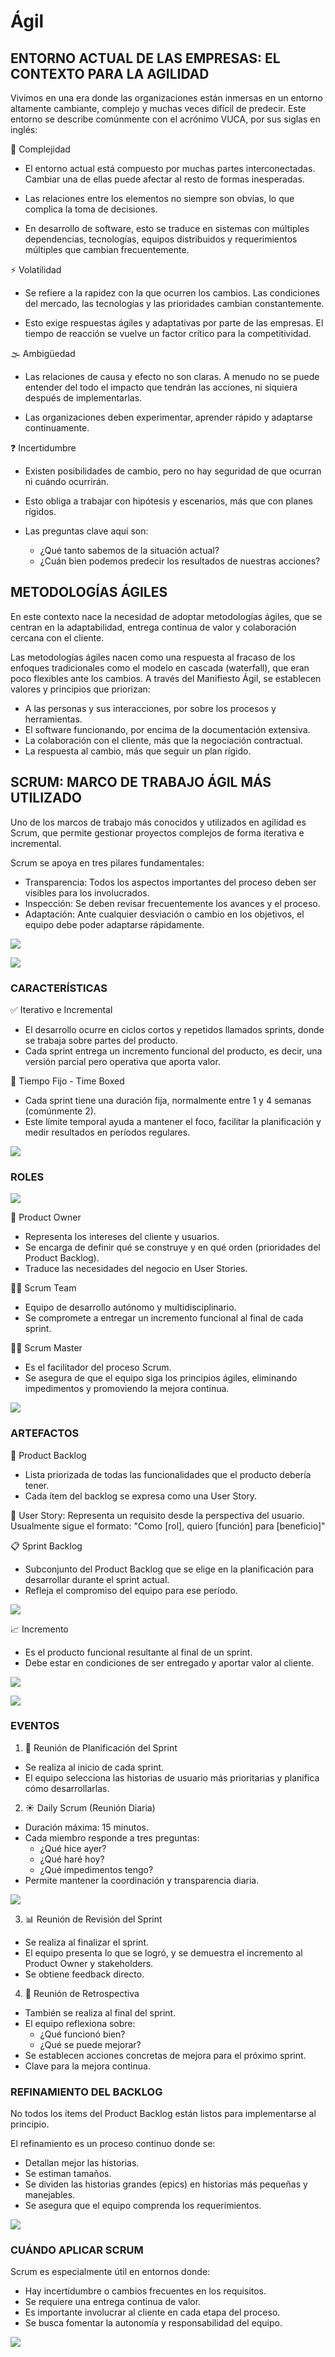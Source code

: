 # Ágil

## ENTORNO ACTUAL DE LAS EMPRESAS: EL CONTEXTO PARA LA AGILIDAD

Vivimos en una era donde las organizaciones están inmersas en un entorno altamente cambiante, complejo y muchas veces difícil de predecir. Este entorno se describe comúnmente con el acrónimo VUCA, por sus siglas en inglés:

🔄 Complejidad

- El entorno actual está compuesto por muchas partes interconectadas. Cambiar una de ellas puede afectar al resto de formas inesperadas.

- Las relaciones entre los elementos no siempre son obvias, lo que complica la toma de decisiones.

- En desarrollo de software, esto se traduce en sistemas con múltiples dependencias, tecnologías, equipos distribuidos y requerimientos múltiples que cambian frecuentemente.

⚡ Volatilidad

- Se refiere a la rapidez con la que ocurren los cambios. Las condiciones del mercado, las tecnologías y las prioridades cambian constantemente.

- Esto exige respuestas ágiles y adaptativas por parte de las empresas. El tiempo de reacción se vuelve un factor crítico para la competitividad.

🌫️ Ambigüedad

- Las relaciones de causa y efecto no son claras. A menudo no se puede entender del todo el impacto que tendrán las acciones, ni siquiera después de implementarlas.

- Las organizaciones deben experimentar, aprender rápido y adaptarse continuamente.

❓ Incertidumbre

- Existen posibilidades de cambio, pero no hay seguridad de que ocurran ni cuándo ocurrirán.

- Esto obliga a trabajar con hipótesis y escenarios, más que con planes rígidos.

- Las preguntas clave aquí son:
    - ¿Qué tanto sabemos de la situación actual?
    - ¿Cuán bien podemos predecir los resultados de nuestras acciones?

## METODOLOGÍAS ÁGILES

En este contexto nace la necesidad de adoptar metodologías ágiles, que se centran en la adaptabilidad, entrega continua de valor y colaboración cercana con el cliente.

Las metodologías ágiles nacen como una respuesta al fracaso de los enfoques tradicionales como el modelo en cascada (waterfall), que eran poco flexibles ante los cambios. A través del Manifiesto Ágil, se establecen valores y principios que priorizan:

- A las personas y sus interacciones, por sobre los procesos y herramientas.
- El software funcionando, por encima de la documentación extensiva.
- La colaboración con el cliente, más que la negociación contractual.
- La respuesta al cambio, más que seguir un plan rígido.

## SCRUM: MARCO DE TRABAJO ÁGIL MÁS UTILIZADO

Uno de los marcos de trabajo más conocidos y utilizados en agilidad es Scrum, que permite gestionar proyectos complejos de forma iterativa e incremental.

Scrum se apoya en tres pilares fundamentales:

- Transparencia: Todos los aspectos importantes del proceso deben ser visibles para los involucrados.
- Inspección: Se deben revisar frecuentemente los avances y el proceso.
- Adaptación: Ante cualquier desviación o cambio en los objetivos, el equipo debe poder adaptarse rápidamente.

![](./img/5.1.png)

![](./img/5.2.png)

### CARACTERÍSTICAS

✅ Iterativo e Incremental

- El desarrollo ocurre en ciclos cortos y repetidos llamados sprints, donde se trabaja sobre partes del producto.
- Cada sprint entrega un incremento funcional del producto, es decir, una versión parcial pero operativa que aporta valor.

📅 Tiempo Fijo - Time Boxed

- Cada sprint tiene una duración fija, normalmente entre 1 y 4 semanas (comúnmente 2).
- Este límite temporal ayuda a mantener el foco, facilitar la planificación y medir resultados en períodos regulares.

![](./img/5.3.png)

### ROLES

![](./img/5.4.png)

🧭 Product Owner

- Representa los intereses del cliente y usuarios.
- Se encarga de definir qué se construye y en qué orden (prioridades del Product Backlog).
- Traduce las necesidades del negocio en User Stories.

👨‍💻 Scrum Team

- Equipo de desarrollo autónomo y multidisciplinario.
- Se compromete a entregar un incremento funcional al final de cada sprint.

🧑‍🏫 Scrum Master

- Es el facilitador del proceso Scrum.
- Se asegura de que el equipo siga los principios ágiles, eliminando impedimentos y promoviendo la mejora continua.

![](./img/5.5.png)

### ARTEFACTOS

🔖 Product Backlog

- Lista priorizada de todas las funcionalidades que el producto debería tener.
- Cada ítem del backlog se expresa como una User Story.

📌 User Story: Representa un requisito desde la perspectiva del usuario. Usualmente sigue el formato:
"Como [rol], quiero [función] para [beneficio]"

📋 Sprint Backlog

- Subconjunto del Product Backlog que se elige en la planificación para desarrollar durante el sprint actual.
- Refleja el compromiso del equipo para ese período.

![](./img/5.7.png)

📈 Incremento

- Es el producto funcional resultante al final de un sprint.
- Debe estar en condiciones de ser entregado y aportar valor al cliente.

![](./img/5.8.png)

![](./img/5.6.png)

### EVENTOS

1. 📌 Reunión de Planificación del Sprint

- Se realiza al inicio de cada sprint.
- El equipo selecciona las historias de usuario más prioritarias y planifica cómo desarrollarlas.

2. ☀️ Daily Scrum (Reunión Diaria)

- Duración máxima: 15 minutos.
- Cada miembro responde a tres preguntas:
    - ¿Qué hice ayer?
    - ¿Qué haré hoy?
    - ¿Qué impedimentos tengo?
- Permite mantener la coordinación y transparencia diaria.

![](./img/5.9.png)

3. 📊 Reunión de Revisión del Sprint

- Se realiza al finalizar el sprint.
- El equipo presenta lo que se logró, y se demuestra el incremento al Product Owner y stakeholders.
- Se obtiene feedback directo.

4. 🔁 Reunión de Retrospectiva

- También se realiza al final del sprint.
- El equipo reflexiona sobre:
    - ¿Qué funcionó bien?
    - ¿Qué se puede mejorar?
- Se establecen acciones concretas de mejora para el próximo sprint.
- Clave para la mejora continua.

### REFINAMIENTO DEL BACKLOG

No todos los ítems del Product Backlog están listos para implementarse al principio.

El refinamiento es un proceso continuo donde se:

- Detallan mejor las historias.
- Se estiman tamaños.
- Se dividen las historias grandes (epics) en historias más pequeñas y manejables.
- Se asegura que el equipo comprenda los requerimientos.

![](./img/5.10.png)

### CUÁNDO APLICAR SCRUM

Scrum es especialmente útil en entornos donde:

- Hay incertidumbre o cambios frecuentes en los requisitos.
- Se requiere una entrega continua de valor.
- Es importante involucrar al cliente en cada etapa del proceso.
- Se busca fomentar la autonomía y responsabilidad del equipo.

![](./img/5.11.png)